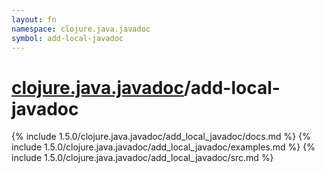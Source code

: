 ```yaml
---
layout: fn
namespace: clojure.java.javadoc
symbol: add-local-javadoc
---
```


# [clojure.java.javadoc](../)/add-local-javadoc

{% include 1.5.0/clojure.java.javadoc/add_local_javadoc/docs.md %}
{% include 1.5.0/clojure.java.javadoc/add_local_javadoc/examples.md %}
{% include 1.5.0/clojure.java.javadoc/add_local_javadoc/src.md %}

